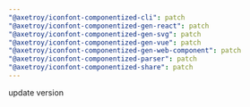 ```yaml
---
"@axetroy/iconfont-componentized-cli": patch
"@axetroy/iconfont-componentized-gen-react": patch
"@axetroy/iconfont-componentized-gen-svg": patch
"@axetroy/iconfont-componentized-gen-vue": patch
"@axetroy/iconfont-componentized-gen-web-component": patch
"@axetroy/iconfont-componentized-parser": patch
"@axetroy/iconfont-componentized-share": patch
---
```


update version
